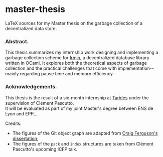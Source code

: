 # master-thesis

LaTeX sources for my Master thesis on the garbage collection of a decentralized data store.

### Abstract.

This thesis summarizes my internship work designing and implementing a garbage collection scheme for [Irmin](https://irmin.org/), a decentralized database library written in OCaml. It explores both the theoretical aspects of garbage collection and the practical challenges that come with implementation--mainly regarding pause time and memory efficiency.

### Acknowledgements.

This thesis is the result of a six-month internship at [Tarides](https://tarides.com/) under the supervision of Clément Pascutto.  
It will be evaluated as part of my joint Master's degree between ENS de Lyon and EPFL.

Credits:
- The figures of the Git object graph are adapted from [Craig Ferguson's dissertation](https://github.com/CraigFe/git-store-diagram/);
- The figures of the `pack` and `index` structures are taken from Clément Pascutto's upcoming ICFP talk.
